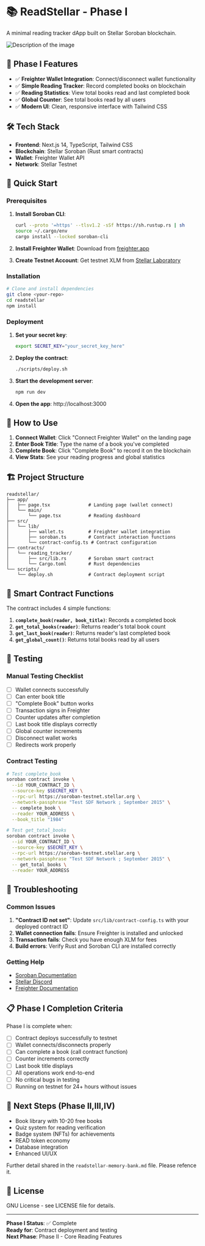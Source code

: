 # 📚 ReadStellar - Phase I

A minimal reading tracker dApp built on Stellar Soroban blockchain.

![Description of the image](page_pI_test_pass.png) 

## 🎯 Phase I Features

- ✅ **Freighter Wallet Integration**: Connect/disconnect wallet functionality
- ✅ **Simple Reading Tracker**: Record completed books on blockchain
- ✅ **Reading Statistics**: View total books read and last completed book
- ✅ **Global Counter**: See total books read by all users
- ✅ **Modern UI**: Clean, responsive interface with Tailwind CSS

## 🛠 Tech Stack

- **Frontend**: Next.js 14, TypeScript, Tailwind CSS
- **Blockchain**: Stellar Soroban (Rust smart contracts)
- **Wallet**: Freighter Wallet API
- **Network**: Stellar Testnet

## 🚀 Quick Start

### Prerequisites

1. **Install Soroban CLI**:
   ```bash
   curl --proto '=https' --tlsv1.2 -sSf https://sh.rustup.rs | sh
   source ~/.cargo/env
   cargo install --locked soroban-cli
   ```

2. **Install Freighter Wallet**: Download from [freighter.app](https://freighter.app)

3. **Create Testnet Account**: Get testnet XLM from [Stellar Laboratory](https://laboratory.stellar.org/#account-creator?network=testnet)

### Installation

```bash
# Clone and install dependencies
git clone <your-repo>
cd readstellar
npm install
```

### Deployment

1. **Set your secret key**:
   ```bash
   export SECRET_KEY="your_secret_key_here"
   ```

2. **Deploy the contract**:
   ```bash
   ./scripts/deploy.sh
   ```

3. **Start the development server**:
   ```bash
   npm run dev
   ```

4. **Open the app**: http://localhost:3000

## 📖 How to Use

1. **Connect Wallet**: Click "Connect Freighter Wallet" on the landing page
2. **Enter Book Title**: Type the name of a book you've completed
3. **Complete Book**: Click "Complete Book" to record it on the blockchain
4. **View Stats**: See your reading progress and global statistics

## 🏗 Project Structure

```
readstellar/
├── app/
│   ├── page.tsx              # Landing page (wallet connect)
│   └── main/
│       └── page.tsx          # Reading dashboard
├── src/
│   └── lib/
│       ├── wallet.ts         # Freighter wallet integration
│       ├── soroban.ts        # Contract interaction functions
│       └── contract-config.ts # Contract configuration
├── contracts/
│   └── reading_tracker/
│       ├── src/lib.rs        # Soroban smart contract
│       └── Cargo.toml        # Rust dependencies
└── scripts/
    └── deploy.sh             # Contract deployment script
```

## 🔧 Smart Contract Functions

The contract includes 4 simple functions:

1. **`complete_book(reader, book_title)`**: Records a completed book
2. **`get_total_books(reader)`**: Returns reader's total book count
3. **`get_last_book(reader)`**: Returns reader's last completed book
4. **`get_global_count()`**: Returns total books read by all users

## 🧪 Testing

### Manual Testing Checklist

- [ ] Wallet connects successfully
- [ ] Can enter book title
- [ ] "Complete Book" button works
- [ ] Transaction signs in Freighter
- [ ] Counter updates after completion
- [ ] Last book title displays correctly
- [ ] Global counter increments
- [ ] Disconnect wallet works
- [ ] Redirects work properly

### Contract Testing

```bash
# Test complete_book
soroban contract invoke \
  --id YOUR_CONTRACT_ID \
  --source-key $SECRET_KEY \
  --rpc-url https://soroban-testnet.stellar.org \
  --network-passphrase "Test SDF Network ; September 2015" \
  -- complete_book \
  --reader YOUR_ADDRESS \
  --book_title "1984"

# Test get_total_books
soroban contract invoke \
  --id YOUR_CONTRACT_ID \
  --source-key $SECRET_KEY \
  --rpc-url https://soroban-testnet.stellar.org \
  --network-passphrase "Test SDF Network ; September 2015" \
  -- get_total_books \
  --reader YOUR_ADDRESS
```

## 🚨 Troubleshooting

### Common Issues

1. **"Contract ID not set"**: Update `src/lib/contract-config.ts` with your deployed contract ID
2. **Wallet connection fails**: Ensure Freighter is installed and unlocked
3. **Transaction fails**: Check you have enough XLM for fees
4. **Build errors**: Verify Rust and Soroban CLI are installed correctly

### Getting Help

- [Soroban Documentation](https://soroban.stellar.org/docs)
- [Stellar Discord](https://discord.gg/stellar)
- [Freighter Documentation](https://freighter.app/docs)

## 📋 Phase I Completion Criteria

Phase I is complete when:

- [ ] Contract deploys successfully to testnet
- [ ] Wallet connects/disconnects properly
- [ ] Can complete a book (call contract function)
- [ ] Counter increments correctly
- [ ] Last book title displays
- [ ] All operations work end-to-end
- [ ] No critical bugs in testing
- [ ] Running on testnet for 24+ hours without issues

## 🎯 Next Steps (Phase II,III,IV)

- Book library with 10-20 free books
- Quiz system for reading verification
- Badge system (NFTs) for achievements
- READ token economy
- Database integration
- Enhanced UI/UX

Further detail shared in the `readstellar-memory-bank.md` file. Please refence it. 

## 📄 License

GNU License - see LICENSE file for details.

---

**Phase I Status**: ✅ Complete  
**Ready for**: Contract deployment and testing  
**Next Phase**: Phase II - Core Reading Features
